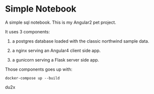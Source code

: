 # Simple Notebook

A simple sql notebook. This is my Angular2 pet project.

It uses 3 components:

1. a postgres database loaded with the classic northwind sample data.

2. a nginx serving an Angular4 client side app.

3. a gunicorn serving a Flask server side app.


Those components goes up with:

```
docker-compose up --build
```


du2x
